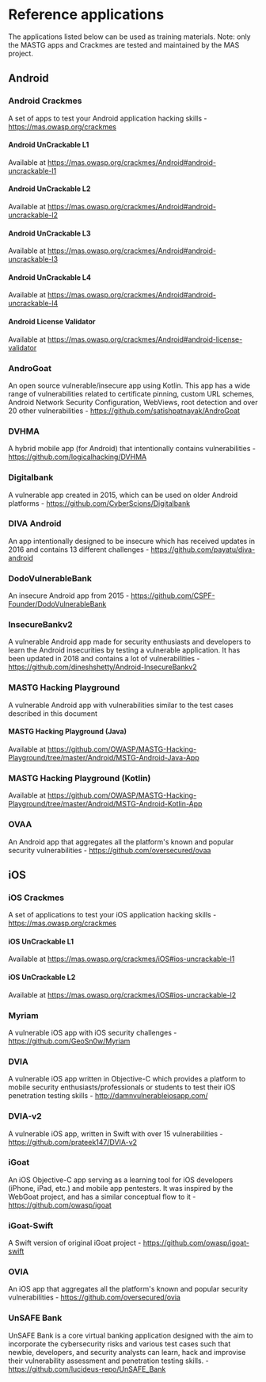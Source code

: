 # Reference applications

The applications listed below can be used as training materials. Note: only the MASTG apps and Crackmes are tested and maintained by the MAS project.

## Android

### Android Crackmes

A set of apps to test your Android application hacking skills - <https://mas.owasp.org/crackmes>

#### Android UnCrackable L1

Available at <https://mas.owasp.org/crackmes/Android#android-uncrackable-l1>

#### Android UnCrackable L2

Available at <https://mas.owasp.org/crackmes/Android#android-uncrackable-l2>

#### Android UnCrackable L3

Available at <https://mas.owasp.org/crackmes/Android#android-uncrackable-l3>

#### Android UnCrackable L4

Available at <https://mas.owasp.org/crackmes/Android#android-uncrackable-l4>

#### Android License Validator

Available at <https://mas.owasp.org/crackmes/Android#android-license-validator>

### AndroGoat

An open source vulnerable/insecure app using Kotlin. This app has a wide range of vulnerabilities related to certificate pinning, custom URL schemes, Android Network Security Configuration, WebViews, root detection and over 20 other vulnerabilities - <https://github.com/satishpatnayak/AndroGoat>

### DVHMA

A hybrid mobile app (for Android) that intentionally contains vulnerabilities - <https://github.com/logicalhacking/DVHMA>

### Digitalbank

A vulnerable app created in 2015, which can be used on older Android platforms - <https://github.com/CyberScions/Digitalbank>

### DIVA Android

An app intentionally designed to be insecure which has received updates in 2016 and contains 13 different challenges - <https://github.com/payatu/diva-android>

### DodoVulnerableBank

An insecure Android app from 2015 - <https://github.com/CSPF-Founder/DodoVulnerableBank>

### InsecureBankv2

A vulnerable Android app made for security enthusiasts and developers to learn the Android insecurities by testing a vulnerable application. It has been updated in 2018 and contains a lot of vulnerabilities - <https://github.com/dineshshetty/Android-InsecureBankv2>

### MASTG Hacking Playground

A vulnerable Android app with vulnerabilities similar to the test cases described in this document

#### MASTG Hacking Playground (Java)

Available at <https://github.com/OWASP/MASTG-Hacking-Playground/tree/master/Android/MSTG-Android-Java-App>

### MASTG Hacking Playground (Kotlin)

Available at <https://github.com/OWASP/MASTG-Hacking-Playground/tree/master/Android/MSTG-Android-Kotlin-App>

### OVAA

An Android app that aggregates all the platform's known and popular security vulnerabilities - <https://github.com/oversecured/ovaa>

## iOS

### iOS Crackmes

A set of applications to test your iOS application hacking skills - <https://mas.owasp.org/crackmes>

#### iOS UnCrackable L1

Available at <https://mas.owasp.org/crackmes/iOS#ios-uncrackable-l1>

#### iOS UnCrackable L2

Available at <https://mas.owasp.org/crackmes/iOS#ios-uncrackable-l2>

### Myriam

A vulnerable iOS app with iOS security challenges - <https://github.com/GeoSn0w/Myriam>

### DVIA

A vulnerable iOS app written in Objective-C which provides a platform to mobile security enthusiasts/professionals or students to test their iOS penetration testing skills - <http://damnvulnerableiosapp.com/>

### DVIA-v2

A vulnerable iOS app, written in Swift with over 15 vulnerabilities - <https://github.com/prateek147/DVIA-v2>

### iGoat

An iOS Objective-C app serving as a learning tool for iOS developers (iPhone, iPad, etc.) and mobile app pentesters. It was inspired by the WebGoat project, and has a similar conceptual flow to it - <https://github.com/owasp/igoat>

### iGoat-Swift

A Swift version of original iGoat project - <https://github.com/owasp/igoat-swift>

### OVIA

An iOS app that aggregates all the platform's known and popular security vulnerabilities - <https://github.com/oversecured/ovia>

### UnSAFE Bank

UnSAFE Bank is a core virtual banking application designed with the aim to incorporate the cybersecurity risks and various test cases such that newbie, developers, and security analysts can learn, hack and improvise their vulnerability assessment and penetration testing skills. - <https://github.com/lucideus-repo/UnSAFE_Bank>
